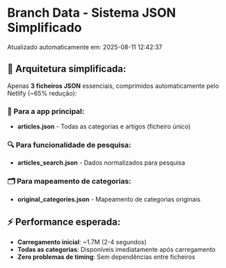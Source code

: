 # Branch Data - Sistema JSON Simplificado
Atualizado automaticamente em: 2025-08-11 12:42:37

## 🎯 Arquitetura simplificada:
Apenas **3 ficheiros JSON** essenciais, comprimidos automaticamente pelo Netlify (~65% redução):

### 📱 Para a app principal:
- **articles.json** - Todas as categorias e artigos (ficheiro único)

### 🔍 Para funcionalidade de pesquisa:
- **articles_search.json** - Dados normalizados para pesquisa

### 🗂️ Para mapeamento de categorias:
- **original_categories.json** - Mapeamento de categorias originais

## ⚡ Performance esperada:
- **Carregamento inicial**: ~1.7M (2-4 segundos)
- **Todas as categorias**: Disponíveis imediatamente após carregamento
- **Zero problemas de timing**: Sem dependências entre ficheiros
